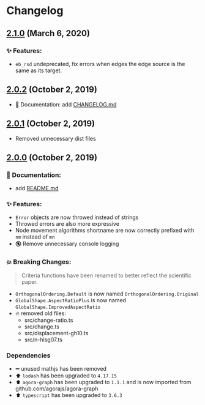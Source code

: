 # Changelog

## [2.1.0] (March 6, 2020)

### ✨ Features:

- `eb_rsd` undeprecated, fix errors when edges the edge source is the same as its target.

## [2.0.2] (October 2, 2019)

- 📝 Documentation: add [CHANGELOG.md](./CHANGELOG.md)

## [2.0.1] (October 2, 2019)

- Removed unnecessary dist files

## [2.0.0] (October 2, 2019)

### 📝 Documentation:

- add [README.md](./README.md)

### ✨ Features:

- `Error` objects are now throwed instead of strings
- Throwed errors are also more expressive
- Node movement algorithms shortname are now correctly prefixed with `nm` instead of `mn`
- 🔇 Remove unnecessary console logging

### 💥 Breaking Changes:

> Criteria functions have been renamed to better reflect the scientific paper.

- `OrthogonalOrdering.Default` is now named `OrthogonalOrdering.Original`
- `GlobalShape.AspectRatioPlus` is now named `GlobalShape.ImprovedAspectRatio`
- 🔥 removed old files:
  - src/change-ratio.ts
  - src/change.ts
  - src/displacement-gh10.ts
  - src/n-hlsg07.ts

### Dependencies

- ➖ unused mathjs has been removed
- ⬆️ `lodash` has been upgraded to `4.17.15`
- ⬆️ `agora-graph` has been upgraded to `1.1.1` and is now imported from github.com/agorajs/agora-graph
- ⬆️ `typescript` has been upgraded to `3.6.3`

[2.1.0]: https://github.com/agorajs/agora-criteria/compare/2.0.2...2.1.0
[2.0.2]: https://github.com/agorajs/agora-criteria/compare/2.0.1...2.0.2
[2.0.1]: https://github.com/agorajs/agora-criteria/compare/2.0.0...2.0.1
[2.0.0]: https://github.com/agorajs/agora-criteria/compare/1.0.2...2.0.0
